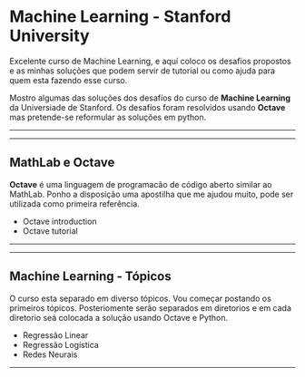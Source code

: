 # Machine Learning - Stanford University

Excelente curso de Machine Learning, e aquí coloco os desafios propostos e as minhas soluções que podem servir de tutorial ou como ajuda para quem esta fazendo esse curso.
 
Mostro algumas das soluções dos desafíos do curso de **Machine Learning** da Universiade de Stanford. Os desafíos foram resolvidos usando **Octave** mas pretende-se reformular as soluções em python.

---
---

## MathLab e Octave

**Octave** é uma linguagem de programacão de código aberto similar ao MathLab. Ponho a disposição uma apostilha que me ajudou muito, pode ser utilizada como primeira referência.

* Octave introduction
* Octave tutorial

---
---

## Machine Learning - Tópicos

O curso esta separado em diverso tópicos. Vou começar postando os primeiros tópicos. Posteriomente serão separados em diretorios e em cada diretorio seá colocada a solução usando Octave e Python.

* Regressão Linear
* Regressão Logística
* Redes Neurais
___


